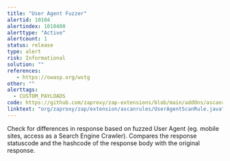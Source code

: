 ```yaml
---
title: "User Agent Fuzzer"
alertid: 10104
alertindex: 1010400
alerttype: "Active"
alertcount: 1
status: release
type: alert
risk: Informational
solution: ""
references:
   - https://owasp.org/wstg
other: ""
alerttags: 
  - CUSTOM_PAYLOADS
code: https://github.com/zaproxy/zap-extensions/blob/main/addOns/ascanrules/src/main/java/org/zaproxy/zap/extension/ascanrules/UserAgentScanRule.java
linktext: "org/zaproxy/zap/extension/ascanrules/UserAgentScanRule.java"
---
```

Check for differences in response based on fuzzed User Agent (eg. mobile sites, access as a Search Engine Crawler). Compares the response statuscode and the hashcode of the response body with the original response.

